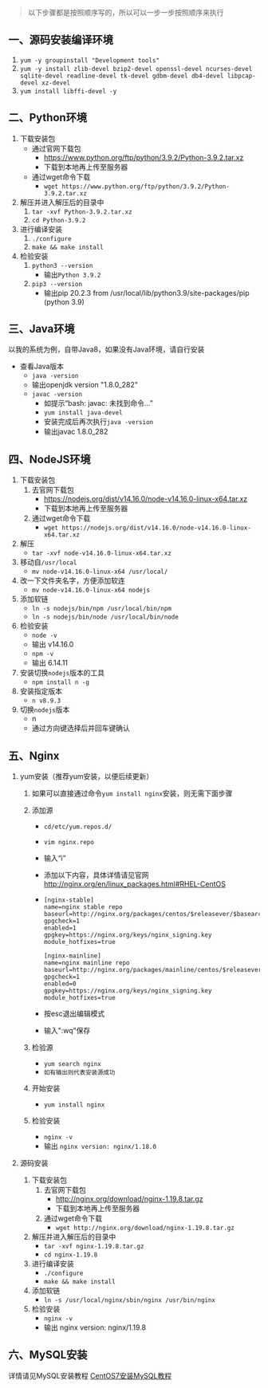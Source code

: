 > 以下步骤都是按照顺序写的，所以可以一步一步按照顺序来执行

## 一、源码安装编译环境

1. `yum -y groupinstall "Development tools"`
2. `yum -y install zlib-devel bzip2-devel openssl-devel ncurses-devel sqlite-devel readline-devel tk-devel gdbm-devel db4-devel libpcap-devel xz-devel `
3. `yum install libffi-devel -y`

## 二、Python环境

1. 下载安装包
   - 通过官网下载包
     - https://www.python.org/ftp/python/3.9.2/Python-3.9.2.tar.xz
     - 下载到本地再上传至服务器
   - 通过wget命令下载
     - `wget https://www.python.org/ftp/python/3.9.2/Python-3.9.2.tar.xz`
2. 解压并进入解压后的目录中
   1. `tar -xvf Python-3.9.2.tar.xz`
   2. `cd Python-3.9.2`
3. 进行编译安装
   1. `./configure`
   2. `make && make install`
4. 检验安装
   1. `python3 --version`
      - 输出`Python 3.9.2`
   2. `pip3 --version`
      - 输出pip 20.2.3 from /usr/local/lib/python3.9/site-packages/pip (python 3.9)

## 三、Java环境

以我的系统为例，自带Java8，如果没有Java环境，请自行安装

- 查看Java版本
  - `java -version`
  - 输出openjdk version "1.8.0_282"
  - `javac -version`
    - 如提示“bash: javac: 未找到命令...”
    - `yum install java-devel`
    - 安装完成后再次执行`java -version`
    - 输出javac 1.8.0_282

## 四、NodeJS环境

1. 下载安装包
   1. 去官网下载包
      - https://nodejs.org/dist/v14.16.0/node-v14.16.0-linux-x64.tar.xz
      - 下载到本地再上传至服务器
   2. 通过wget命令下载
      - `wget https://nodejs.org/dist/v14.16.0/node-v14.16.0-linux-x64.tar.xz`
2. 解压
   - `tar -xvf node-v14.16.0-linux-x64.tar.xz`
3. 移动自`/usr/local`
   - `mv node-v14.16.0-linux-x64 /usr/local/`
4. 改一下文件夹名字，方便添加软连
   - `mv node-v14.16.0-linux-x64 nodejs`
5. 添加软链
   - `ln -s nodejs/bin/npm /usr/local/bin/npm`
   - `ln -s nodejs/bin/node /usr/local/bin/node`
6. 检验安装
   - `node -v`
   - 输出 v14.16.0
   - `npm -v`
   - 输出 6.14.11
7. 安装切换`nodejs`版本的工具
   - `npm install n -g`
8. 安装指定版本
   - `n v8.9.3`
9. 切换`nodejs`版本
   - n
   - 通过方向键选择后并回车键确认

## 五、Nginx

1. yum安装（推荐yum安装，以便后续更新）

   1. 如果可以直接通过命令`yum install nginx`安装，则无需下面步骤

   2. 添加源

      - `cd/etc/yum.repos.d/`

      - `vim nginx.repo`

      - 输入“i”

      - 添加以下内容，具体详情请见官网 http://nginx.org/en/linux_packages.html#RHEL-CentOS

      - ```
        [nginx-stable]
        name=nginx stable repo
        baseurl=http://nginx.org/packages/centos/$releasever/$basearch/
        gpgcheck=1
        enabled=1
        gpgkey=https://nginx.org/keys/nginx_signing.key
        module_hotfixes=true
        
        [nginx-mainline]
        name=nginx mainline repo
        baseurl=http://nginx.org/packages/mainline/centos/$releasever/$basearch/
        gpgcheck=1
        enabled=0
        gpgkey=https://nginx.org/keys/nginx_signing.key
        module_hotfixes=true
        ```

      - 按esc退出编辑模式

      - 输入":wq"保存

   3. 检验源

      - `yum search nginx`
      - `如有输出则代表安装源成功`

   4. 开始安装

      - `yum install nginx`

   5. 检验安装

      - `nginx -v`
      - 输出 `nginx version: nginx/1.18.0`

2. 源码安装

   1. 下载安装包
      1. 去官网下载包
         - http://nginx.org/download/nginx-1.19.8.tar.gz
         - 下载到本地再上传至服务器
      2. 通过wget命令下载
         - `wget http://nginx.org/download/nginx-1.19.8.tar.gz`
   2. 解压并进入解压后的目录中
      - `tar -xvf nginx-1.19.8.tar.gz`
      - `cd nginx-1.19.8`
   3. 进行编译安装
      - `./configure`
      - `make && make install`
   4. 添加软链
      - `ln -s /usr/local/nginx/sbin/nginx /usr/bin/nginx`
   5. 检验安装
      - `nginx -v`
      - 输出 nginx version: nginx/1.19.8

## 六、MySQL安装

详情请见MySQL安装教程 [CentOS7安装MySQL教程](https://github.com/lin54241930/yun_mobile/blob/main/doc/CentOS7%E5%AE%89%E8%A3%85MySQL8.0.pdf)

